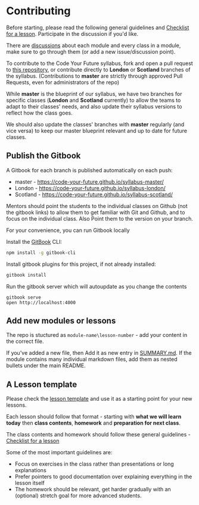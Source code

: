 # Contributing

Before starting, please read the following general guidelines and [Checklist for a lesson](https://github.com/Code-Your-Future/syllabus/issues/9). Participate in the discussion if you'd like.

There are [discussions](https://github.com/Code-Your-Future/syllabus/issues) about each module and every class in a module, make sure to go through them (or add a new issue/discussion point).

To contribute to the Code Your Future syllabus, fork and open a pull request to
[this repository](https://github.com/code-your-future/syllabus), or contribute directly to **London** or **Scotland** branches of the syllabus. (Contributions to **master** are strictly through approved Pull Requests, even for administrators of the repo)

While **master** is the blueprint of our syllabus, we have two branches for specific classes (**London** and **Scotland** currently) to allow the teams to adapt to their classes' needs, and also update their syllabus versions to reflect how the class goes.

We should also update the classes' branches with **master** regularly (and vice versa) to keep our master blueprint relevant and up to date for future classes.

## Publish the Gitbook

A Gitbook for each branch is published automatically on each push:

- master - https://code-your-future.github.io/syllabus-master/
- London - https://code-your-future.github.io/syllabus-london/
- Scotland - https://code-your-future.github.io/syllabus-scotland/

Mentors should point the students to the individual classes on Github (not the gitbook links) to allow them to get familiar with Git and Github, and to focus on the individual class. Also Point them to the version on your branch.

For your convenience, you can run Gitbook locally

Install the [GitBook](https://github.com/GitbookIO/gitbook) CLI:
```bash
npm install -g gitbook-cli
```

Install gitbook plugins for this project, if not already installed:
```bash
gitbook install
```

Run the gitbook server which will autoupdate as you change the contents
```
gitbook serve
open http://localhost:4000
```

## Add new modules or lessons

The repo is stuctured as `module-name\lesson-number` - add your content in the correct file.

If you've added a new file, then Add it as new entry in [SUMMARY.md](https://github.com/Code-Your-Future/syllabus/blob/master/SUMMARY.md).
If the module contains many individual markdown files, add them as nested bullets under the main README.

## A Lesson template
Please check the [lesson template](lesson-template.md) and use it as a starting point for your new lessons.

Each lesson should follow that format - starting with **what we will learn today** then **class contents**, **homework** and **preparation for next class**.

The class contents and homework should follow these general guidelines - [Checklist for a lesson](https://github.com/Code-Your-Future/syllabus/issues/9)

Some of the most important guidelines are:
- Focus on exercises in the class rather than presentations or long explanations
- Prefer pointers to good documentation over explaining everything in the lesson itself
- The homework should be relevant, get harder gradually with an (optional) stretch goal for more advanced students.
